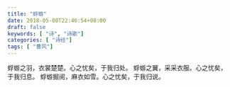 ```yaml
---
title: "蜉蝣"
date: 2018-05-08T22:46:54+08:00
draft: false
keywords: [ "诗", "诗歌"]
categories: [ "诗经"]
tags: [ "曹风"]
---
```

蜉蝣之羽，衣裳楚楚。心之忧矣，于我归处。
蜉蝣之翼，采采衣服。心之忧矣，于我归息。
蜉蝣掘阅，麻衣如雪。心之忧矣，于我归说。